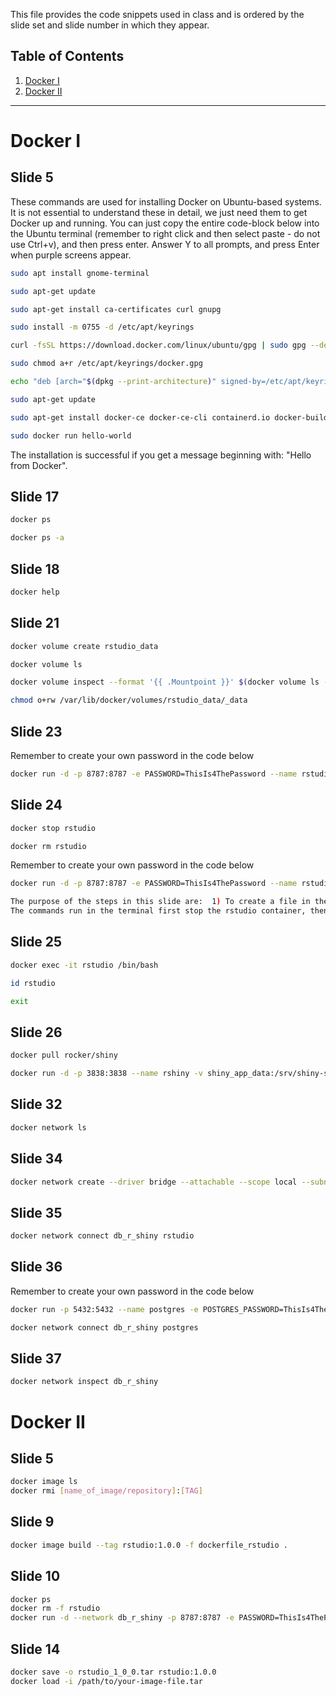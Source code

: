 This file provides the code snippets used in class and is ordered by the slide set and slide number in which they appear. 

## Table of Contents
1. [Docker I](#docker-i)
2. [Docker II](#docker-ii)
---

# Docker I
## Slide 5

These commands are used for installing Docker on Ubuntu-based systems. It is not essential to understand these in detail, we just need them to get Docker up and running.
You can just copy the entire code-block below into the Ubuntu terminal (remember to right click and then select paste - do not use Ctrl+v), and then press enter. 
Answer Y to all prompts, and press Enter when purple screens appear.

```bash
sudo apt install gnome-terminal

sudo apt-get update

sudo apt-get install ca-certificates curl gnupg

sudo install -m 0755 -d /etc/apt/keyrings

curl -fsSL https://download.docker.com/linux/ubuntu/gpg | sudo gpg --dearmor -o /etc/apt/keyrings/docker.gpg

sudo chmod a+r /etc/apt/keyrings/docker.gpg

echo "deb [arch="$(dpkg --print-architecture)" signed-by=/etc/apt/keyrings/docker.gpg] https://download.docker.com/linux/ubuntu "$(. /etc/os-release && echo "$VERSION_CODENAME")" stable" | sudo tee /etc/apt/sources.list.d/docker.list > /dev/null

sudo apt-get update

sudo apt-get install docker-ce docker-ce-cli containerd.io docker-buildx-plugin docker-compose-plugin

sudo docker run hello-world
```

The installation is successful if you get a message beginning with: "Hello from Docker". 

## Slide 17
```bash
docker ps
```
```bash
docker ps -a
```
## Slide 18
```bash
docker help
```
## Slide 21
```bash
docker volume create rstudio_data
```
```bash
docker volume ls
```
```bash
docker volume inspect --format '{{ .Mountpoint }}' $(docker volume ls -q)
```
```bash
chmod o+rw /var/lib/docker/volumes/rstudio_data/_data
```
## Slide 23
Remember to create your own password in the code below
```bash
docker run -d -p 8787:8787 -e PASSWORD=ThisIs4ThePassword --name rstudio -v rstudio_data:/home/rstudio rocker/rstudio
```
## Slide 24
```bash
docker stop rstudio
```
```bash
docker rm rstudio
```
Remember to create your own password in the code below
```bash
docker run -d -p 8787:8787 -e PASSWORD=ThisIs4ThePassword --name rstudio -v rstudio_data:/home/rstudio rocker/rstudio

The purpose of the steps in this slide are:  1) To create a file in the shared volume, 2) To see that a package installed manually in a container does not persist after the container is stopped, 3) To use FileZilla to locate a file in your Ubuntu directory. 
The commands run in the terminal first stop the rstudio container, then remove the rstudio container, and then runs the container again.

```
## Slide 25
```bash
docker exec -it rstudio /bin/bash
```

```bash
id rstudio
```
```bash
exit
```

## Slide 26 
```bash
docker pull rocker/shiny
```
```bash
docker run -d -p 3838:3838 --name rshiny -v shiny_app_data:/srv/shiny-server rocker/shiny
```

## Slide 32
```bash
docker network ls
```

## Slide 34
```bash
docker network create --driver bridge --attachable --scope local --subnet 10.0.42.0/24 --ip-range 10.0.42.128/25 db_r_shiny
```

## Slide 35
```bash
docker network connect db_r_shiny rstudio
```

## Slide 36
Remember to create your own password in the code below
```bash
docker run -p 5432:5432 --name postgres -e POSTGRES_PASSWORD=ThisIs4ThePassword -e POSTGRES_USER=postgres -d -v postgres_data:/var/lib/postgresql/data postgres
```
```bash
docker network connect db_r_shiny postgres
```

## Slide 37
```bash
docker network inspect db_r_shiny
```

# Docker II
## Slide 5
```bash
docker image ls
docker rmi [name_of_image/repository]:[TAG]
```
## Slide 9
```bash
docker image build --tag rstudio:1.0.0 -f dockerfile_rstudio .
```
## Slide 10
```bash
docker ps
docker rm -f rstudio
docker run -d --network db_r_shiny -p 8787:8787 -e PASSWORD=ThisIs4ThePassword --name rstudio -v rstudio_data:/home/rstudio rstudio:1.0.0
```
## Slide 14
```bash
docker save -o rstudio_1_0_0.tar rstudio:1.0.0
docker load -i /path/to/your-image-file.tar
```


